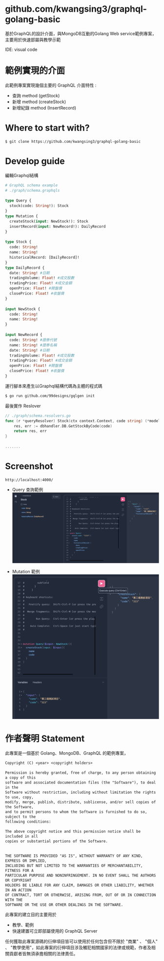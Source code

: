 # github.com/kwangsing3/graphql-golang-basic
基於GraphQL的設計介面，與MongoDB互動的Golang Web service範例專案，主要用於快速部屬與教學示範

IDE: visual code



# 範例實現的介面

此範例專案實現幾個主要的 GraphQL 介面特性 :

- 查詢 method (getStock)
- 新增 method (createStock)
- 新增紀錄 method (InsertRecord)

# Where to start with?

```bash
$ git clone https://github.com/kwangsing3/graphql-golang-basic
```

# Develop guide

編輯Graphql結構
``` graphql
# GraphQL schema example
# ./graph/schema.graphqls

type Query {
  stock(code: String!): Stock
}
type Mutation {
  createStock(input: NewStock!): Stock
  insertRecord(input: NewRecord!): DailyRecord
}

type Stock {
  code: String!
  name: String!
  historicalRecord: [DailyRecord]!
}
type DailyRecord {
  date: String! #日期
  tradingVolume: Float! #成交股數
  tradingPrice: Float! #成交金額
  openPrice: Float! #開盤價
  closePrice: Float! #收盤價
}

input NewStock {
  code: String!
  name: String!
}

input NewRecord {
  code: String! #證券代號
  name: String! #證券名稱
  date: String! #日期
  tradingVolume: Float! #成交股數
  tradingPrice: Float! #成交金額
  openPrice: Float! #開盤價
  closePrice: Float! #收盤價
}

```

運行腳本來產生以Graphql結構代碼為主體的程式碼
```bash
$ go run github.com/99designs/gqlgen init
```

最後實作 Reslover
```go
// ./graph/schema.resolvers.go
func (r *queryResolver) Stock(ctx context.Context, code string) (*model.Stock, error) {
	res, err := dbhandler.DB.GetStockByCode(code)
	return res, err
}

.......
```
# Screenshot

```url
http://localhost:4000/
```

- Query 查詢範例
  ![alt text](doc/2023-02-02%2023.12.14.png)

- Mutation 範例
  ![alt text](doc/2023-02-02%2023.13.22.png)

# 作者聲明 Statement

此專案是一個基於 Golang、MongoDB、GraphQL 的範例專案，

```
Copyright (C) <year> <copyright holders>

Permission is hereby granted, free of charge, to any person obtaining a copy of this
software and associated documentation files (the "Software"), to deal in the
Software without restriction, including without limitation the rights to use, copy,
modify, merge, publish, distribute, sublicense, and/or sell copies of the Software,
and to permit persons to whom the Software is furnished to do so, subject to the
following conditions:

The above copyright notice and this permission notice shall be included in all
copies or substantial portions of the Software.


THE SOFTWARE IS PROVIDED "AS IS", WITHOUT WARRANTY OF ANY KIND, EXPRESS OR IMPLIED,
INCLUDING BUT NOT LIMITED TO THE WARRANTIES OF MERCHANTABILITY, FITNESS FOR A
PARTICULAR PURPOSE AND NONINFRINGEMENT. IN NO EVENT SHALL THE AUTHORS OR COPYRIGHT
HOLDERS BE LIABLE FOR ANY CLAIM, DAMAGES OR OTHER LIABILITY, WHETHER IN AN ACTION
OF CONTRACT, TORT OR OTHERWISE, ARISING FROM, OUT OF OR IN CONNECTION WITH THE
SOFTWARE OR THE USE OR OTHER DEALINGS IN THE SOFTWARE.
```

此專案的建立目的主要用於

- 教學、範例
- 快速建置可立即部屬使用的 GraphQL Server

任何獲取此專案源碼的衍伸項目皆可以使用於任何包含但不限於 "商業" 、 "個人" 、 "教學使用"，如此專案的衍伸項目涉及觸犯相關國家的法律或規範，作者及相關貢獻者皆無須承擔相關的法律責任。